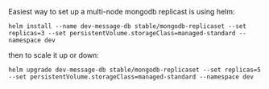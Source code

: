 Easiest way to set up a multi-node mongodb replicast is using helm:
```
helm install --name dev-message-db stable/mongodb-replicaset --set replicas=3 --set persistentVolume.storageClass=managed-standard --namespace dev
```

then to scale it up or down:
```
helm upgrade dev-message-db stable/mongodb-replicaset --set replicas=5 --set persistentVolume.storageClass=managed-standard --namespace dev
```
